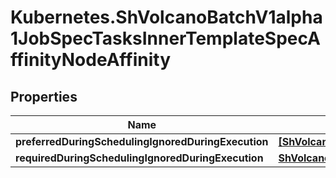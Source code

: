 # Kubernetes.ShVolcanoBatchV1alpha1JobSpecTasksInnerTemplateSpecAffinityNodeAffinity

## Properties

Name | Type | Description | Notes
------------ | ------------- | ------------- | -------------
**preferredDuringSchedulingIgnoredDuringExecution** | [**[ShVolcanoBatchV1alpha1JobSpecTasksInnerTemplateSpecAffinityNodeAffinityPreferredDuringSchedulingIgnoredDuringExecutionInner]**](ShVolcanoBatchV1alpha1JobSpecTasksInnerTemplateSpecAffinityNodeAffinityPreferredDuringSchedulingIgnoredDuringExecutionInner.md) |  | [optional] 
**requiredDuringSchedulingIgnoredDuringExecution** | [**ShVolcanoBatchV1alpha1JobSpecTasksInnerTemplateSpecAffinityNodeAffinityRequiredDuringSchedulingIgnoredDuringExecution**](ShVolcanoBatchV1alpha1JobSpecTasksInnerTemplateSpecAffinityNodeAffinityRequiredDuringSchedulingIgnoredDuringExecution.md) |  | [optional] 


